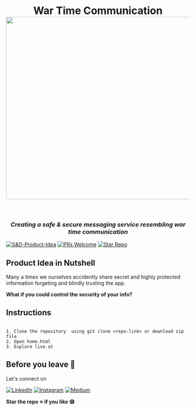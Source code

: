 <h1 align="center">War Time Communication<br>
  <img src="https://media.defense.gov/2007/Sep/18/2000450331/-1/-1/0/070918-F-1234S-004.JPG" height="500px" width="800px"></h1>
<br>
<h3 align = "center"><i>Creating a safe & secure messaging service resembling war time communication</i></h3>
  

[![S&D-Product-Idea](https://img.shields.io/badge/Link-Product--Idea-blue)](#)
[![PRs Welcome](https://img.shields.io/badge/PRs-welcome-brightgreen.svg)](https://github.com/dhairyaostwal/dokapvt/pulls)
[![Star Repo](https://img.shields.io/badge/Star%20Repo-Yay-yellow)](https://github.com/dhairyaostwal/dokapvt/stargazers)

## Product Idea in Nutshell

Many a times we ourselves accidently share secret and highly protected information forgeting and blindly trusting the app. 

**What if you could control the security of your info?**

## Instructions

```

1. Clone the repository  using git clone <repo-link> or download zip file
2. Open home.html
3. Explore live at 

```

## Before you leave 🥺

Let's connect on 

[![LinkedIn](https://img.shields.io/badge/LinkedIn-Connect-blue.svg?logo=linkedin&logoColor=white)](https://www.linkedin.com/in/dhairyaostwal/) [![Instagram](https://img.shields.io/badge/Instagram-Follow-purple.svg?logo=instagram&logoColor=white)](https://www.instagram.com/dhairyaostwal/) [![Medium](https://img.shields.io/badge/Medium-Follow-black.svg?logo=medium&logoColor=white)](https://medium.com/@dhairyaostwal)


**Star the repo ⭐️ if you like 😄**

